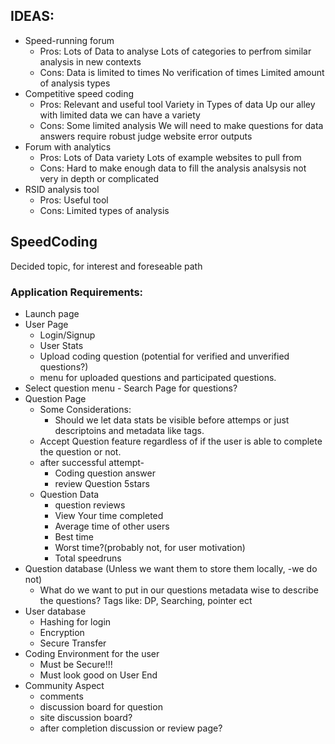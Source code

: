 ## IDEAS:

- Speed-running forum
    - Pros: Lots of Data to analyse
            Lots of categories to perfrom similar analysis in new contexts
    - Cons: Data is limited to times 
            No verification of times
            Limited amount of analysis types
- Competitive speed coding
    - Pros: Relevant and useful tool
            Variety in Types of data 
            Up our alley 
            with limited data we can have a variety
    - Cons: Some limited analysis
            We will need to make questions for data
            answers require robust judge website
            error outputs
- Forum with analytics
    - Pros: Lots of Data variety
            Lots of example websites to pull from
    - Cons: Hard to make enough data to fill the analysis 
            analsysis not very in depth or complicated
- RSID analysis tool
    - Pros: Useful tool
    - Cons: Limited types of analysis


## SpeedCoding
Decided topic, for interest and foreseable path 


### Application Requirements:

- Launch page
- User Page
    - Login/Signup
    - User Stats
    - Upload coding question (potential for verified and unverified questions?)
    - menu for uploaded questions and participated questions. 
- Select question menu - Search Page for questions?
- Question Page 
    - Some Considerations:
        - Should we let data stats be visible before attemps or just descriptoins and metadata like tags.
    - Accept Question feature regardless of if the user is able to complete the question or not.
    - after successful attempt-  
        - Coding question answer
        - review Question 5stars
    - Question Data
        - question reviews
         - View Your time completed
         - Average time of other users
         - Best time
         - Worst time?(probably not, for user motivation)
         - Total speedruns
- Question database (Unless we want them to store them locally, -we do not) 
    - What do we want to put in our questions metadata wise to describe the questions? Tags like: DP, Searching, pointer ect
- User database 
    - Hashing for login
    - Encryption
    - Secure Transfer
- Coding Environment for the user
    - Must be Secure!!!
    - Must look good on User End
- Community Aspect
    - comments
    - discussion board for question
    - site discussion board?
    - after completion discussion or review page?